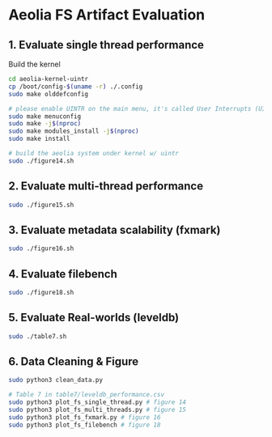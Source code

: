 # Aeolia FS Artifact Evaluation

## 1. Evaluate single thread performance
Build the kernel

```sh
cd aeolia-kernel-uintr
cp /boot/config-$(uname -r) ./.config
sudo make olddefconfig

# please enable UINTR on the main menu, it's called User Interrupts (UINTR)
sudo make menuconfig
sudo make -j$(nproc)
sudo make modules_install -j$(nproc)
sudo make install
```

```sh
# build the aeolia system under kernel w/ uintr
sudo ./figure14.sh

```

## 2. Evaluate multi-thread performance

```sh
sudo ./figure15.sh
```

## 3. Evaluate metadata scalability (fxmark)

```sh
sudo ./figure16.sh

```

## 4. Evaluate filebench

```sh
sudo ./figure18.sh
```

## 5. Evaluate Real-worlds (leveldb)

```sh
sudo ./table7.sh
```

## 6. Data Cleaning & Figure

```sh
sudo python3 clean_data.py

# Table 7 in table7/leveldb_performance.csv
sudo python3 plot_fs_single_thread.py # figure 14
sudo python3 plot_fs_multi_threads.py # figure 15
sudo python3 plot_fs_fxmark.py # figure 16
sudo python3 plot_fs_filebench # figure 18
```